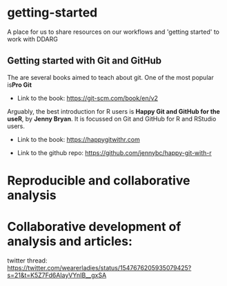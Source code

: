 # getting-started
A place for us to share resources on our workflows and 'getting started' to work with DDARG


## Getting started with Git and GitHub

The are several books aimed to teach about git. One of the most popular is**Pro Git**

- Link to the book: https://git-scm.com/book/en/v2

Arguably, the best introduction for R users is **Happy Git and GitHub for the useR**, by **Jenny Bryan**. It is focussed on Git and GitHub for R and RStudio users.

- Link to the book: https://happygitwithr.com

- Link to the github repo: https://github.com/jennybc/happy-git-with-r


# Reproducible and collaborative analysis

# Collaborative development of analysis and articles:



twitter thread: https://twitter.com/wearerladies/status/1547676205935079425?s=21&t=K5Z7Fd6AIayVYnIB__gxSA
